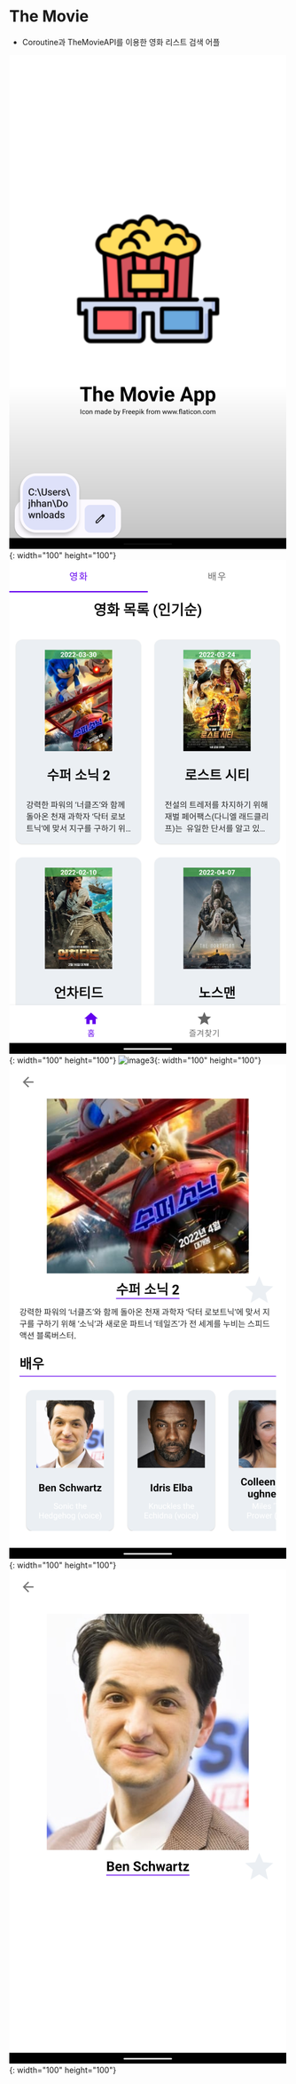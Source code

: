 # The Movie

* Coroutine과 TheMovieAPI를 이용한 영화 리스트 검색 어플

![image1](./image/Screenshot_20220520_132932.png){: width="100" height="100"}
![image2](./image/Screenshot_20220520_132854.png){: width="100" height="100"}
![image3](./image/Screenshot_20220520_132909.png){: width="100" height="100"}
![image4](./image/Screenshot_20220520_132917.png){: width="100" height="100"}
![image5](./image/Screenshot_20220520_132924.png){: width="100" height="100"}